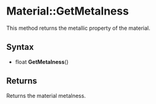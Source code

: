 # Material::GetMetalness

This method returns the metallic property of the material.

## Syntax

- float **GetMetalness**()

## Returns

Returns the material metalness.
